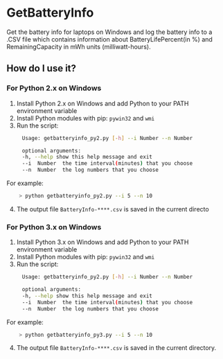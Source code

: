 # GetBatteryInfo
Get the battery info for laptops on Windows and log the battery info to a .CSV file which contains information about BatteryLifePercent(in %) and RemainingCapacity in mWh units (milliwatt-hours).

## How do I use it?
### For Python 2.x on Windows
  1. Install Python 2.x on Windows and add Python to your PATH environment variable 
  2. Install Python modules with pip: `pywin32` and `wmi`
  3. Run the script:

```sh
     Usage: getbatteryinfo_py2.py [-h] --i Number --n Number

     optional arguments:
     -h, --help show this help message and exit
     --i  Number  the time interval(minutes) that you choose
     --n  Number  the log numbers that you choose

```

For example:

```sh
    > python getbatteryinfo_py2.py --i 5 --n 10
```
  4. The output file `BatteryInfo-****.csv` is saved in the current directo
  
### For Python 3.x on Windows
  1. Install Python 3.x on Windows and add Python to your PATH environment variable
  2. Install Python modules with pip: `pywin32` and `wmi`
  3. Run the script:

```sh
     Usage: getbatteryinfo_py2.py [-h] --i Number --n Number

     optional arguments:
     -h, --help show this help message and exit
     --i  Number  the time interval(minutes) that you choose
     --n  Number  the log numbers that you choose

```

For example:

```sh
    > python getbatteryinfo_py3.py --i 5 --n 10
```

  4. The output file `BatteryInfo-****.csv` is saved in the current directory.

